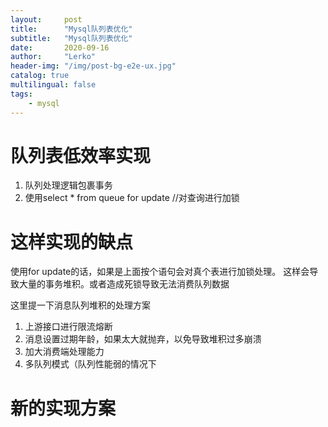 ```yaml
---
layout:     post
title:      "Mysql队列表优化"
subtitle:   "Mysql队列表优化"
date:       2020-09-16
author:     "Lerko"
header-img: "/img/post-bg-e2e-ux.jpg"
catalog: true
multilingual: false
tags:
    - mysql
---
```



# 队列表低效率实现

1. 队列处理逻辑包裹事务
2. 使用select * from queue for update //对查询进行加锁


# 这样实现的缺点

使用for update的话，如果是上面按个语句会对真个表进行加锁处理。
这样会导致大量的事务堆积。或者造成死锁导致无法消费队列数据

这里提一下消息队列堆积的处理方案

1. 上游接口进行限流熔断
2. 消息设置过期年龄，如果太大就抛弃，以免导致堆积过多崩溃
3. 加大消费端处理能力
4. 多队列模式（队列性能弱的情况下


# 新的实现方案
